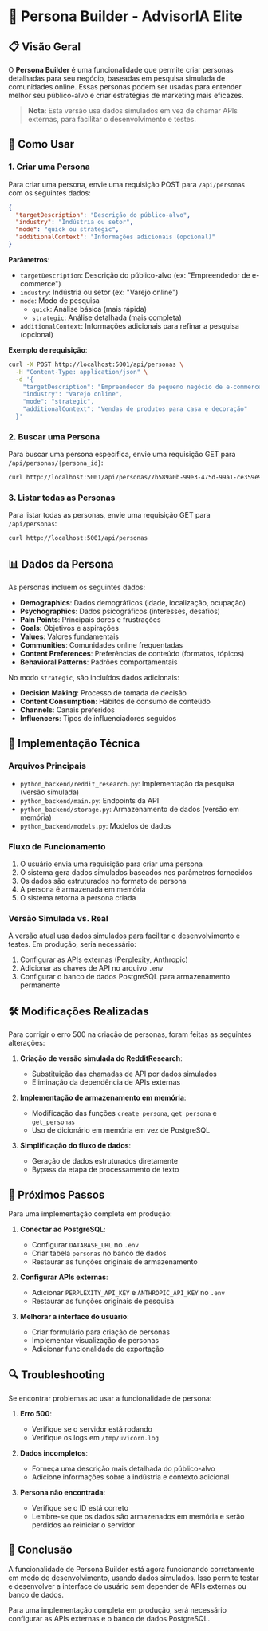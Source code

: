 # 🧠 Persona Builder - AdvisorIA Elite

## 📋 Visão Geral

O **Persona Builder** é uma funcionalidade que permite criar personas detalhadas para seu negócio, baseadas em pesquisa simulada de comunidades online. Essas personas podem ser usadas para entender melhor seu público-alvo e criar estratégias de marketing mais eficazes.

> **Nota**: Esta versão usa dados simulados em vez de chamar APIs externas, para facilitar o desenvolvimento e testes.

## 🚀 Como Usar

### 1. Criar uma Persona

Para criar uma persona, envie uma requisição POST para `/api/personas` com os seguintes dados:

```json
{
  "targetDescription": "Descrição do público-alvo",
  "industry": "Indústria ou setor",
  "mode": "quick ou strategic",
  "additionalContext": "Informações adicionais (opcional)"
}
```

**Parâmetros**:
- `targetDescription`: Descrição do público-alvo (ex: "Empreendedor de e-commerce")
- `industry`: Indústria ou setor (ex: "Varejo online")
- `mode`: Modo de pesquisa
  - `quick`: Análise básica (mais rápida)
  - `strategic`: Análise detalhada (mais completa)
- `additionalContext`: Informações adicionais para refinar a pesquisa (opcional)

**Exemplo de requisição**:

```bash
curl -X POST http://localhost:5001/api/personas \
  -H "Content-Type: application/json" \
  -d '{
    "targetDescription": "Empreendedor de pequeno negócio de e-commerce",
    "industry": "Varejo online",
    "mode": "strategic",
    "additionalContext": "Vendas de produtos para casa e decoração"
  }'
```

### 2. Buscar uma Persona

Para buscar uma persona específica, envie uma requisição GET para `/api/personas/{persona_id}`:

```bash
curl http://localhost:5001/api/personas/7b589a0b-99e3-475d-99a1-ce359e955c19
```

### 3. Listar todas as Personas

Para listar todas as personas, envie uma requisição GET para `/api/personas`:

```bash
curl http://localhost:5001/api/personas
```

## 📊 Dados da Persona

As personas incluem os seguintes dados:

- **Demographics**: Dados demográficos (idade, localização, ocupação)
- **Psychographics**: Dados psicográficos (interesses, desafios)
- **Pain Points**: Principais dores e frustrações
- **Goals**: Objetivos e aspirações
- **Values**: Valores fundamentais
- **Communities**: Comunidades online frequentadas
- **Content Preferences**: Preferências de conteúdo (formatos, tópicos)
- **Behavioral Patterns**: Padrões comportamentais

No modo `strategic`, são incluídos dados adicionais:
- **Decision Making**: Processo de tomada de decisão
- **Content Consumption**: Hábitos de consumo de conteúdo
- **Channels**: Canais preferidos
- **Influencers**: Tipos de influenciadores seguidos

## 🔧 Implementação Técnica

### Arquivos Principais

- `python_backend/reddit_research.py`: Implementação da pesquisa (versão simulada)
- `python_backend/main.py`: Endpoints da API
- `python_backend/storage.py`: Armazenamento de dados (versão em memória)
- `python_backend/models.py`: Modelos de dados

### Fluxo de Funcionamento

1. O usuário envia uma requisição para criar uma persona
2. O sistema gera dados simulados baseados nos parâmetros fornecidos
3. Os dados são estruturados no formato de persona
4. A persona é armazenada em memória
5. O sistema retorna a persona criada

### Versão Simulada vs. Real

A versão atual usa dados simulados para facilitar o desenvolvimento e testes. Em produção, seria necessário:

1. Configurar as APIs externas (Perplexity, Anthropic)
2. Adicionar as chaves de API no arquivo `.env`
3. Configurar o banco de dados PostgreSQL para armazenamento permanente

## 🛠️ Modificações Realizadas

Para corrigir o erro 500 na criação de personas, foram feitas as seguintes alterações:

1. **Criação de versão simulada do RedditResearch**:
   - Substituição das chamadas de API por dados simulados
   - Eliminação da dependência de APIs externas

2. **Implementação de armazenamento em memória**:
   - Modificação das funções `create_persona`, `get_persona` e `get_personas`
   - Uso de dicionário em memória em vez de PostgreSQL

3. **Simplificação do fluxo de dados**:
   - Geração de dados estruturados diretamente
   - Bypass da etapa de processamento de texto

## 📝 Próximos Passos

Para uma implementação completa em produção:

1. **Conectar ao PostgreSQL**:
   - Configurar `DATABASE_URL` no `.env`
   - Criar tabela `personas` no banco de dados
   - Restaurar as funções originais de armazenamento

2. **Configurar APIs externas**:
   - Adicionar `PERPLEXITY_API_KEY` e `ANTHROPIC_API_KEY` no `.env`
   - Restaurar as funções originais de pesquisa

3. **Melhorar a interface do usuário**:
   - Criar formulário para criação de personas
   - Implementar visualização de personas
   - Adicionar funcionalidade de exportação

## 🔍 Troubleshooting

Se encontrar problemas ao usar a funcionalidade de persona:

1. **Erro 500**:
   - Verifique se o servidor está rodando
   - Verifique os logs em `/tmp/uvicorn.log`

2. **Dados incompletos**:
   - Forneça uma descrição mais detalhada do público-alvo
   - Adicione informações sobre a indústria e contexto adicional

3. **Persona não encontrada**:
   - Verifique se o ID está correto
   - Lembre-se que os dados são armazenados em memória e serão perdidos ao reiniciar o servidor

## 🎯 Conclusão

A funcionalidade de Persona Builder está agora funcionando corretamente em modo de desenvolvimento, usando dados simulados. Isso permite testar e desenvolver a interface do usuário sem depender de APIs externas ou banco de dados.

Para uma implementação completa em produção, será necessário configurar as APIs externas e o banco de dados PostgreSQL.
